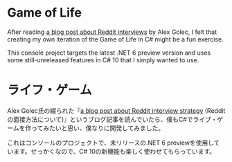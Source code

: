 # Game of Life

After reading [a blog post about Reddit interviews](https://alexgolec.dev/reddit-interview-problems-the-game-of-life/) by Alex Golec, I felt that creating my own iteration of the Game of Life in C# might be a fun exercise.

This console project targets the latest .NET 6 preview version and uses some still-unreleased features in C# 10 that I simply wanted to use.

# ライフ・ゲーム

Alex Golec氏の綴られた『[a blog post about Reddit interview strategy](https://alexgolec.dev/reddit-interview-problems-the-game-of-life/) (Redditの面接方法について)』というブログ記事を読んでいたら、僕もC#でライブ・ゲームを作ってみたいと思い、僕なりに開発してみました。

これはコンソールのプロジェクトで、未リリースの.NET 6 previewを使用しています。せっかくなので、C# 10の新機能も楽しく使わせてもらっています。